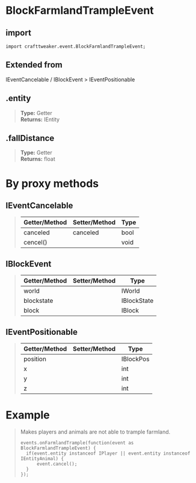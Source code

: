 # BlockFarmlandTrampleEvent

## import
`import crafttweaker.event.BlockFarmlandTrampleEvent;`

## Extended from
IEventCancelable / IBlockEvent > IEventPositionable

## .entity
>
>
> **Type:** Getter  
> **Returns:** IEntity

## .fallDistance
>
>
> **Type:** Getter  
> **Returns:** float

# By proxy methods

## IEventCancelable
> | Getter/Method   | Setter/Method     | Type                  |
> |-----------------|-------------------|-----------------------|
> | canceled        | canceled          | bool                  |
> | cencel()        |                   | void                  |

## IBlockEvent
> | Getter/Method   | Setter/Method     | Type                  |
> |-----------------|-------------------|-----------------------|
> | world           |                   | IWorld                |
> | blockstate      |                   | IBlockState           |
> | block           |                   | IBlock                |

## IEventPositionable
> | Getter/Method   | Setter/Method     | Type                  |
> |-----------------|-------------------|-----------------------|
> | position        |                   | IBlockPos             |
> | x               |                   | int                   |
> | y               |                   | int                   |
> | z               |                   | int                   |

# Example
> Makes players and animals are not able to trample farmland.
>
> ```
> events.onFarmlandTrample(function(event as BlockFarmlandTrampleEvent) {
>	if(event.entity instanceof IPlayer || event.entity instanceof IEntityAnimal) {
>		event.cancel();
>	}
> });
> ```